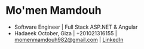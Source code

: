 # Mo'men Mamdouh
- Software Engineer |  Full Stack ASP.NET & Angular
- Hadaeek October, Giza | +201021316155 | momenmamdouh982@gmail.com | [LinkedIn](https://www.linkedin.com/in/mo-men-mamdouh-02070319b)
